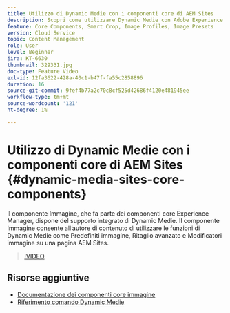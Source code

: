 ```yaml
---
title: Utilizzo di Dynamic Medie con i componenti core di AEM Sites
description: Scopri come utilizzare Dynamic Medie con Adobe Experience Manager Sites. Il componente Immagine, che fa parte dei componenti core Experience Manager, dispone del supporto integrato di Dynamic Medie. Il componente Immagine consente all’autore di contenuto di utilizzare le funzioni di Dynamic Medie come Predefiniti immagine, Ritaglio avanzato e Modificatori immagine su una pagina AEM Sites.
feature: Core Components, Smart Crop, Image Profiles, Image Presets
version: Cloud Service
topic: Content Management
role: User
level: Beginner
jira: KT-6630
thumbnail: 329331.jpg
doc-type: Feature Video
exl-id: 12fa3622-428a-40c1-b47f-fa55c2858896
duration: 16
source-git-commit: 9fef4b77a2c70c8cf525d42686f4120e481945ee
workflow-type: tm+mt
source-wordcount: '121'
ht-degree: 1%

---
```


# Utilizzo di Dynamic Medie con i componenti core di AEM Sites {#dynamic-media-sites-core-components}

Il componente Immagine, che fa parte dei componenti core Experience Manager, dispone del supporto integrato di Dynamic Medie. Il componente Immagine consente all’autore di contenuto di utilizzare le funzioni di Dynamic Medie come Predefiniti immagine, Ritaglio avanzato e Modificatori immagine su una pagina AEM Sites.

>[!VIDEO](https://video.tv.adobe.com/v/329331?quality=12&learn=on)

## Risorse aggiuntive

* [Documentazione dei componenti core immagine](https://experienceleague.adobe.com/docs/experience-manager-core-components/using/components/image.html?lang=en#dynamic-media)
* [Riferimento comando Dynamic Medie](https://experienceleague.adobe.com/docs/dynamic-media-developer-resources/image-serving-api/image-serving-api/http-protocol-reference/command-reference/c-command-reference.html?lang=en#image-serving-api)
